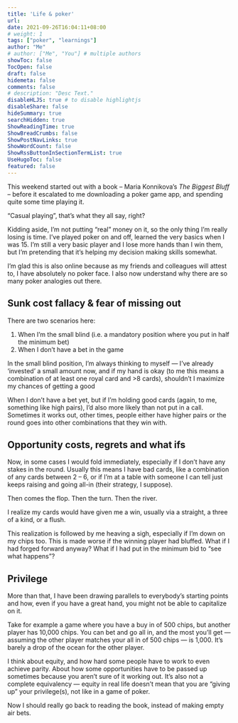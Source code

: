 ```yaml
---
title: 'Life & poker'
url: 
date: 2021-09-26T16:04:11+08:00
# weight: 1
tags: ["poker", "learnings"]
author: "Me"
# author: ["Me", "You"] # multiple authors
showToc: false
TocOpen: false
draft: false
hidemeta: false
comments: false
# description: "Desc Text."
disableHLJS: true # to disable highlightjs
disableShare: false
hideSummary: true
searchHidden: true
ShowReadingTime: true
ShowBreadCrumbs: false
ShowPostNavLinks: true
ShowWordCount: false
ShowRssButtonInSectionTermList: true
UseHugoToc: false
featured: false
---
```


This weekend started out with a book – Maria Konnikova’s *The Biggest Bluff* – before it escalated to me downloading a poker game app, and spending quite some time playing it.

“Casual playing”, that’s what they all say, right?

Kidding aside, I’m not putting “real” money on it, so the only thing I’m really losing is time. I’ve played poker on and off, learned the very basics when I was 15. I’m still a very basic player and I lose more hands than I win them, but I’m pretending that it’s helping my decision making skills somewhat.

I’m glad this is also online because as my friends and colleagues will attest to, I have absolutely no poker face. I also now understand why there are so many poker analogies out there.

## Sunk cost fallacy & fear of missing out

There are two scenarios here:

1. When I’m the small blind (i.e. a mandatory position where you put in half the minimum bet)
2. When I don’t have a bet in the game

In the small blind position, I’m always thinking to myself — I’ve already ‘invested’ a small amount now, and if my hand is okay (to me this means a combination of at least one royal card and >8 cards), shouldn’t I maximize my chances of getting a good

When I don’t have a bet yet, but if I’m holding good cards (again, to me, something like high pairs), I’d also more likely than not put in a call. Sometimes it works out, other times, people either have higher pairs or the round goes into other combinations that they win with.

## Opportunity costs, regrets and what ifs

Now, in some cases I would fold immediately, especially if I don’t have any stakes in the round. Usually this means I have bad cards, like a combination of any cards between 2 – 6, or if I’m at a table with someone I can tell just keeps raising and going all-in (their strategy, I suppose).

Then comes the flop. Then the turn. Then the river.

I realize my cards would have given me a win, usually via a straight, a three of a kind, or a flush.

This realization is followed by me heaving a sigh, especially if I’m down on my chips too. This is made worse if the winning player had bluffed. What if I had forged forward anyway? What if I had put in the minimum bid to “see what happens”?

## Privilege

More than that, I have been drawing parallels to everybody’s starting points and how, even if you have a great hand, you might not be able to capitalize on it.

Take for example a game where you have a buy in of 500 chips, but another player has 10,000 chips. You can bet and go all in, and the most you’ll get — assuming the other player matches your all in of 500 chips — is 1,000. It’s barely a drop of the ocean for the other player.

I think about equity, and how hard some people have to work to even achieve parity. About how some opportunities have to be passed up sometimes because you aren’t sure of it working out. It’s also not a complete equivalency — equity in real life doesn’t mean that you are “giving up” your privilege(s), not like in a game of poker.

Now I should really go back to reading the book, instead of making empty air bets.